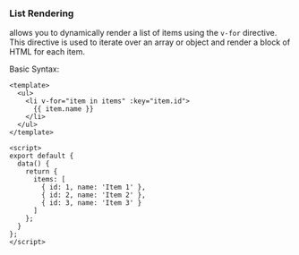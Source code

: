 <h3>List Rendering</h3>

allows you to dynamically render a list of items using the `v-for` directive. This directive is used to iterate over an array or object and render a block of HTML for each item.

Basic Syntax: 
```
<template>
  <ul>
    <li v-for="item in items" :key="item.id">
      {{ item.name }}
    </li>
  </ul>
</template>

<script>
export default {
  data() {
    return {
      items: [
        { id: 1, name: 'Item 1' },
        { id: 2, name: 'Item 2' },
        { id: 3, name: 'Item 3' }
      ]
    };
  }
};
</script>
```
